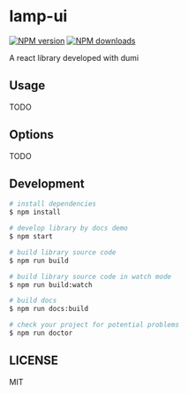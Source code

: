 # lamp-ui

[![NPM version](https://img.shields.io/npm/v/lamp-ui.svg?style=flat)](https://npmjs.org/package/lamp-ui)
[![NPM downloads](http://img.shields.io/npm/dm/lamp-ui.svg?style=flat)](https://npmjs.org/package/lamp-ui)

A react library developed with dumi

## Usage

TODO

## Options

TODO

## Development

```bash
# install dependencies
$ npm install

# develop library by docs demo
$ npm start

# build library source code
$ npm run build

# build library source code in watch mode
$ npm run build:watch

# build docs
$ npm run docs:build

# check your project for potential problems
$ npm run doctor
```

## LICENSE

MIT
